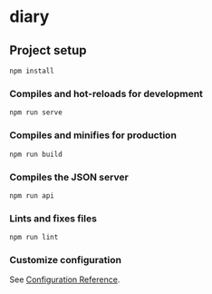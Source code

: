 # diary
## Project setup
```
npm install
```

### Compiles and hot-reloads for development
```
npm run serve
```


### Compiles and minifies for production
```
npm run build
```

### Compiles the JSON server
```
npm run api
```

### Lints and fixes files
```
npm run lint
```

### Customize configuration
See [Configuration Reference](https://cli.vuejs.org/config/).
